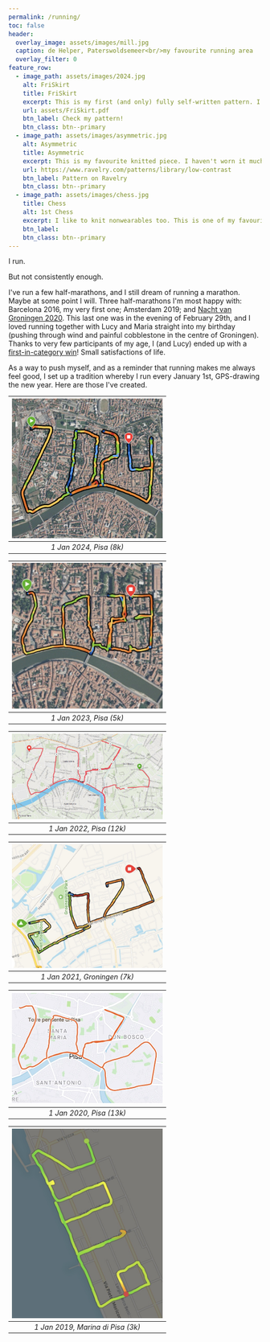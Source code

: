 ```yaml
---
permalink: /running/
toc: false
header:
  overlay_image: assets/images/mill.jpg
  caption: de Helper, Paterswoldsemeer<br/>my favourite running area
  overlay_filter: 0
feature_row:
  - image_path: assets/images/2024.jpg
    alt: FriSkirt
    title: FriSkirt
    excerpt: This is my first (and only) fully self-written pattern. I often make up stuff, but this is the only one I actually wrote down properly.
    url: assets/FriSkirt.pdf
    btn_label: Check my pattern!
    btn_class: btn--primary
  - image_path: assets/images/asymmetric.jpg
    alt: Asymmetric
    title: Asymmetric
    excerpt: This is my favourite knitted piece. I haven't worn it much, but I love it. The pattern called for sleeves, but I went for not having them.
    url: https://www.ravelry.com/patterns/library/low-contrast
    btn_label: Pattern on Ravelry
    btn_class: btn--primary
  - image_path: assets/images/chess.jpg
    title: Chess
    alt: 1st Chess
    excerpt: I like to knit nonwearables too. This is one of my favourite pieces knitted during the long Covid days.
    btn_label: 
    btn_class: btn--primary
---
```


I run.

But not consistently enough.

I've run a few half-marathons, and I still dream of running a marathon. Maybe at some point I will. Three half-marathons I'm most happy with: Barcelona 2016, my very first one; Amsterdam 2019; and [Nacht van Groningen 2020](https://www.nachtvangroningen.nl/info/vorige-edities/editie-2020/). This last one was in the evening of February 29th, and I loved running together with Lucy and Maria straight into my birthday (pushing through wind and painful cobblestone in the centre of Groningen). Thanks to very few participants of my age, I (and Lucy) ended up with a [first-in-category win](/assets/images/nacht2020.jpg)! Small satisfactions of life. 

As a way to push myself, and as a reminder that running makes me always feel good, I set up a tradition whereby I run every January 1st, GPS-drawing the new year. Here are those I've created.



|<img src="/assets/images/2024.jpg" alt="2024" width="300">|
|:--:| 
|*1 Jan 2024, Pisa (8k)*|

 |<img src="/assets/images/2023.jpg" alt="2023" width="300">
 |:--:| 
 | *1 Jan 2023, Pisa (5k)* |

|<img src="/assets/images/2022.jpg" alt="2022" width="300">
|:--:| 
| *1 Jan 2022, Pisa (12k)* |

|<img src="/assets/images/2021.jpg" alt="2021" width="300">
|:--:| 
| *1 Jan 2021, Groningen (7k)* |

|<img src="/assets/images/2020.jpg" alt="2020" width="300"> 
|:--:| 
| *1 Jan 2020, Pisa (13k)* |

|<img src="/assets/images/2019.jpg" alt="2019" width="300">
|:--:| 
| *1 Jan 2019, Marina di Pisa (3k)* |

